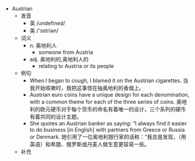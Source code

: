 - Austrian
  - 发音
    - 英 /undefined/
    - 美 /'ɔstriən/
  - 词义
    - n. 奥地利人
      - someone from Austria
    - adj. 奥地利的,奥地利人的
      - relating to Austria or its people
  - 例句
    - When I began to cough, I blamed it on the Austrian cigarettes. 当我开始咳嗽时，我把这事怪在抽奥地利的香烟上。
    - Austrian euro coins have a unique design for each denomination, with a common theme for each of the three series of coins. 奥地利的欧元硬币对于每个货币的命名有着唯一的设计，三个系列的硬币有着共同的设计主题。
    - She quotes an Austrian banker as saying: “I always find it easier to do business [in English] with partners from Greece or Russia or Denmark. 她引用了一位奥地利银行家的话称：“我总是发现，（用英语）和希腊、俄罗斯或丹麦人做生意更容易一些。
  - 补充